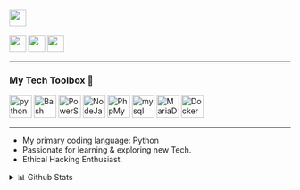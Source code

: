 ### <img src="https://raw.githubusercontent.com/MartinHeinz/MartinHeinz/master/wave.gif" width="30px">
<img height="30" src="https://img.shields.io/badge/twitter-%231DA1F2.svg?&style=for-the-badge&logo=twitter&logoColor=white" /> <img height="30" src = "https://img.shields.io/badge/Youtube-%23E4405F.svg?&style=for-the-badge&logo=Youtube&logoColor=white"> <img height="30" src="https://img.shields.io/badge/linkedin-blue.svg?&style=for-the-badge&logo=linkedin&logoColor=white" />

----

### My Tech Toolbox 🧰 

<img src="https://cdn3.iconfinder.com/data/icons/logos-and-brands-adobe/512/267_Python-512.png" alt="python" width="40" height="40"/>  <img src="https://www.vectorlogo.zone/logos/gnu_bash/gnu_bash-icon.svg" alt="Bash Logo" width="40" height="40"/> <img src="https://github.com/actions/starter-workflows/blob/main/icons/powershell.svg" alt="PowerShell Logo" width="40" height="40"/> <img src="https://www.vectorlogo.zone/logos/nodejs/nodejs-icon.svg" alt="NodeJavaScript Logo" width="40" height="40"/> <img src="https://www.vectorlogo.zone/logos/phpmyadmin/phpmyadmin-icon.svg" alt="PhpMyAdmin Logo" width="40" height="40"/> <img src="https://i.pinimg.com/originals/50/f1/58/50f1582a95bdac10f1c3fa295c8b947b.png" alt="mysql" width="40" height="40"/> <img src="https://www.vectorlogo.zone/logos/mariadb/mariadb-ar21.svg" alt="MariaDB Logo" width="40" height="40"/> <img src="https://cdn3.iconfinder.com/data/icons/logos-and-brands-adobe/512/97_Docker-512.png" alt="Docker" width="40" height="40"/>

---
    
* My primary coding language: Python
* Passionate for learning & exploring new Tech.
* Ethical Hacking Enthusiast.


 <details>
<summary>📊 Github Stats</summary>

<p align="center"> <img src="https://github-readme-stats.vercel.app/api?username=alcrb&show_icons=true&theme=gotham" alt="A C | Stats" />
<p align="center"> <img src="https://github-readme-stats.vercel.app/api/top-langs/?username=alcrb&hide=java,html,css&theme=gotham")
</details>

![Visitor Count](https://profile-counter.glitch.me/{alcrb}/count.svg)


